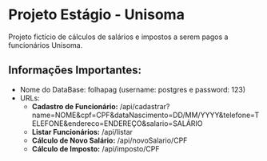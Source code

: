 # Projeto Estágio - Unisoma
Projeto fictício de cálculos de salários e impostos a serem pagos a funcionários Unisoma.

## Informações Importantes:
* Nome do DataBase: folhapag (username: postgres e password: 123) 
* URLs:
  * **Cadastro de Funcionário:** /api/cadastrar?name=NOME&cpf=CPF&dataNascimento=DD/MM/YYYY&telefone=TELEFONE&endereco=ENDEREÇO&salario=SALÁRIO
  * **Listar Funcionários:** /api/listar
  * **Cálculo de Novo Salário:** /api/novoSalario/CPF
  * **Cálculo de Imposto:** /api/imposto/CPF
